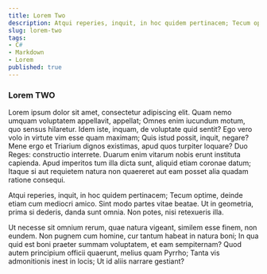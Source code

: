 ```yaml
---
title: Lorem Two
description: Atqui reperies, inquit, in hoc quidem pertinacem; Tecum optime, deinde etiam cum mediocri amico. Sint modo partes vitae beatae. Ut in geometria, prima si dederis, danda sunt omnia. Non potes, nisi retexueris illa.
slug: lorem-two
tags:
- C#
- Markdown
- Lorem
published: true
---
```

### Lorem TWO ###
Lorem ipsum dolor sit amet, consectetur adipiscing elit. Quam nemo umquam voluptatem appellavit, appellat; Omnes enim iucundum motum, quo sensus hilaretur. Idem iste, inquam, de voluptate quid sentit? Ego vero volo in virtute vim esse quam maximam; Quis istud possit, inquit, negare? Mene ergo et Triarium dignos existimas, apud quos turpiter loquare? Duo Reges: constructio interrete. Duarum enim vitarum nobis erunt instituta capienda. Apud imperitos tum illa dicta sunt, aliquid etiam coronae datum; Itaque si aut requietem natura non quaereret aut eam posset alia quadam ratione consequi.

Atqui reperies, inquit, in hoc quidem pertinacem; Tecum optime, deinde etiam cum mediocri amico. Sint modo partes vitae beatae. Ut in geometria, prima si dederis, danda sunt omnia. Non potes, nisi retexueris illa.

Ut necesse sit omnium rerum, quae natura vigeant, similem esse finem, non eundem. Non pugnem cum homine, cur tantum habeat in natura boni; In qua quid est boni praeter summam voluptatem, et eam sempiternam? Quod autem principium officii quaerunt, melius quam Pyrrho; Tanta vis admonitionis inest in locis; Ut id aliis narrare gestiant? 